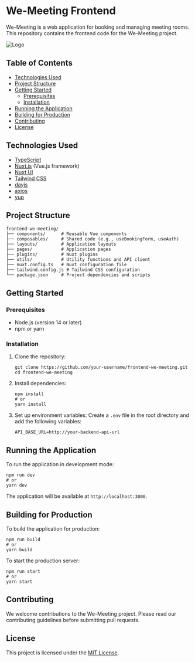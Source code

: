 
# We-Meeting Frontend

We-Meeting is a web application for booking and managing meeting rooms. This repository contains the frontend code for the We-Meeting project.

![Logo](https://img5.pic.in.th/file/secure-sv1/We-Meeting.jpg)

## Table of Contents

- [Technologies Used](#technologies-used)
- [Project Structure](#project-structure)
- [Getting Started](#getting-started)
  - [Prerequisites](#prerequisites)
  - [Installation](#installation)
- [Running the Application](#running-the-application)
- [Building for Production](#building-for-production)
- [Contributing](#contributing)
- [License](#license)

## Technologies Used

- [TypeScript](https://www.typescriptlang.org/)
- [Nuxt.js](https://nuxt.com/) (Vue.js framework)
- [Nuxt UI](https://ui.nuxt.com/)
- [Tailwind CSS](https://tailwindcss.com/)
- [dayjs](https://day.js.org/)
- [axios](https://axios-http.com/)
- [yup](https://github.com/jquense/yup)

## Project Structure

```
frontend-we-meeting/
├── components/      # Reusable Vue components
├── composables/     # Shared code (e.g., useBookingForm, useAuth)
├── layouts/         # Application layouts
├── pages/           # Application pages
├── plugins/         # Nuxt plugins
├── utils/           # Utility functions and API client
├── nuxt.config.ts   # Nuxt configuration file
├── tailwind.config.js # Tailwind CSS configuration
└── package.json     # Project dependencies and scripts
```

## Getting Started

### Prerequisites

- Node.js (version 14 or later)
- npm or yarn

### Installation

1. Clone the repository:
   ```
   git clone https://github.com/your-username/frontend-we-meeting.git
   cd frontend-we-meeting
   ```

2. Install dependencies:
   ```
   npm install
   # or
   yarn install
   ```

3. Set up environment variables:
   Create a `.env` file in the root directory and add the following variables:
   ```
   API_BASE_URL=http://your-backend-api-url
   ```

## Running the Application

To run the application in development mode:

```
npm run dev
# or
yarn dev
```

The application will be available at `http://localhost:3000`.

## Building for Production

To build the application for production:

```
npm run build
# or
yarn build
```

To start the production server:

```
npm run start
# or
yarn start
```

## Contributing

We welcome contributions to the We-Meeting project. Please read our contributing guidelines before submitting pull requests.

## License

This project is licensed under the [MIT License](LICENSE).
